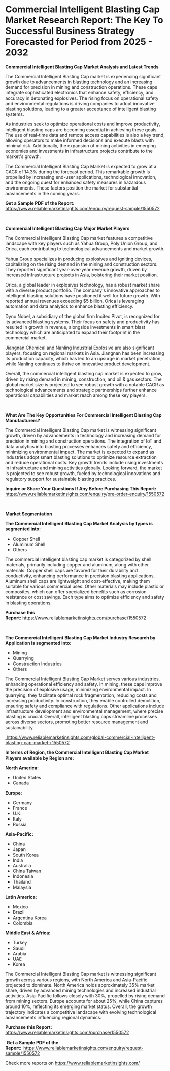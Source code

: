 <p><h1>Commercial Intelligent Blasting Cap Market Research Report: The Key To Successful Business Strategy Forecasted for Period from 2025 - 2032</h1></p><p><strong>Commercial Intelligent Blasting Cap Market Analysis and Latest Trends</strong></p>
<p><p>The Commercial Intelligent Blasting Cap market is experiencing significant growth due to advancements in blasting technology and an increasing demand for precision in mining and construction operations. These caps integrate sophisticated electronics that enhance safety, efficiency, and accuracy in detonating explosives. The rising focus on operational safety and environmental regulations is driving companies to adopt innovative blasting solutions, leading to a greater acceptance of intelligent blasting systems.</p><p>As industries seek to optimize operational costs and improve productivity, intelligent blasting caps are becoming essential in achieving these goals. The use of real-time data and remote access capabilities is also a key trend, allowing operators to make informed decisions and execute blasts with minimal risk. Additionally, the expansion of mining activities in emerging economies and investments in infrastructure projects contribute to the market's growth.</p><p>The Commercial Intelligent Blasting Cap Market is expected to grow at a CAGR of 14.3% during the forecast period. This remarkable growth is propelled by increasing end-user applications, technological innovation, and the ongoing quest for enhanced safety measures in hazardous environments. These factors position the market for substantial advancements in the coming years.</p></p>
<p><strong>Get a Sample PDF of the Report:&nbsp;</strong> <a href="https://www.reliablemarketinsights.com/enquiry/request-sample/1550572?utm_campaign=2810&utm_medium=2&utm_source=Github&utm_content=ia&utm_term=27022025&utm_id=commercial-intelligent-blasting-cap">https://www.reliablemarketinsights.com/enquiry/request-sample/1550572</a></p>
<p>&nbsp;</p>
<p><strong>Commercial Intelligent Blasting Cap Major Market Players</strong></p>
<p><p>The Commercial Intelligent Blasting Cap market features a competitive landscape with key players such as Yahua Group, Poly Union Group, and Orica, each contributing to technological advancements and market growth. </p><p>Yahua Group specializes in producing explosives and igniting devices, capitalizing on the rising demand in the mining and construction sectors. They reported significant year-over-year revenue growth, driven by increased infrastructure projects in Asia, bolstering their market position.</p><p>Orica, a global leader in explosives technology, has a robust market share with a diverse product portfolio. The company's innovative approaches to intelligent blasting solutions have positioned it well for future growth. With reported annual revenues exceeding $5 billion, Orica is leveraging automation and data analytics to enhance blasting efficiency.</p><p>Dyno Nobel, a subsidiary of the global firm Incitec Pivot, is recognized for its advanced blasting systems. Their focus on safety and productivity has resulted in growth in revenue, alongside investments in smart blast technology which are anticipated to expand their footprint in the commercial market.</p><p>Jiangnan Chemical and Nanling Industrial Explosive are also significant players, focusing on regional markets in Asia. Jiangnan has been increasing its production capacity, which has led to an upsurge in market penetration, while Nanling continues to thrive on innovative product development. </p><p>Overall, the commercial intelligent blasting cap market is expected to grow, driven by rising demand in mining, construction, and oil & gas sectors. The global market size is projected to see robust growth with a notable CAGR as technological advancements and strategic partnerships further enhance operational capabilities and market reach among these key players.</p></p>
<p>&nbsp;</p>
<p><strong>What Are The Key Opportunities For Commercial Intelligent Blasting Cap Manufacturers?</strong></p>
<p><p>The Commercial Intelligent Blasting Cap market is witnessing significant growth, driven by advancements in technology and increasing demand for precision in mining and construction operations. The integration of IoT and data analytics into blasting processes enhances safety and efficiency, minimizing environmental impact. The market is expected to expand as industries adopt smart blasting solutions to optimize resource extraction and reduce operational costs. Key growth trends include rising investments in infrastructure and mining activities globally. Looking forward, the market is projected to see robust growth, fueled by technological innovations and regulatory support for sustainable blasting practices.</p></p>
<p><strong>Inquire or Share Your Questions If Any Before Purchasing This Report:</strong> <a href="https://www.reliablemarketinsights.com/enquiry/pre-order-enquiry/1550572?utm_campaign=2810&utm_medium=2&utm_source=Github&utm_content=ia&utm_term=27022025&utm_id=commercial-intelligent-blasting-cap">https://www.reliablemarketinsights.com/enquiry/pre-order-enquiry/1550572</a></p>
<p>&nbsp;</p>
<p><strong>Market Segmentation</strong></p>
<p><strong>The Commercial Intelligent Blasting Cap Market Analysis by types is segmented into:</strong></p>
<p><ul><li>Copper Shell</li><li>Aluminum Shell</li><li>Others</li></ul></p>
<p><p>The commercial intelligent blasting cap market is categorized by shell materials, primarily including copper and aluminum, along with other materials. Copper shell caps are favored for their durability and conductivity, enhancing performance in precision blasting applications. Aluminum shell caps are lightweight and cost-effective, making them suitable for various commercial uses. Other materials may include plastic or composites, which can offer specialized benefits such as corrosion resistance or cost savings. Each type aims to optimize efficiency and safety in blasting operations.</p></p>
<p><strong>Purchase this Report:&nbsp;</strong><a href="https://www.reliablemarketinsights.com/purchase/1550572?utm_campaign=2810&utm_medium=2&utm_source=Github&utm_content=ia&utm_term=27022025&utm_id=commercial-intelligent-blasting-cap">https://www.reliablemarketinsights.com/purchase/1550572</a></p>
<p>&nbsp;</p>
<p><strong>The Commercial Intelligent Blasting Cap Market Industry Research by Application is segmented into:</strong></p>
<p><ul><li>Mining</li><li>Quarrying</li><li>Construction Industries</li><li>Others</li></ul></p>
<p><p>The Commercial Intelligent Blasting Cap Market serves various industries, enhancing operational efficiency and safety. In mining, these caps improve the precision of explosive usage, minimizing environmental impact. In quarrying, they facilitate optimal rock fragmentation, reducing costs and increasing productivity. In construction, they enable controlled demolition, ensuring safety and compliance with regulations. Other applications include infrastructure development and environmental management, where precise blasting is crucial. Overall, intelligent blasting caps streamline processes across diverse sectors, promoting better resource management and sustainability.</p></p>
<p><a href="https://www.reliablemarketinsights.com/global-commercial-intelligent-blasting-cap-market-r1550572?utm_campaign=2810&utm_medium=2&utm_source=Github&utm_content=ia&utm_term=27022025&utm_id=commercial-intelligent-blasting-cap">&nbsp;https://www.reliablemarketinsights.com/global-commercial-intelligent-blasting-cap-market-r1550572</a></p>
<p><strong>In terms of Region, the Commercial Intelligent Blasting Cap Market Players available by Region are:</strong></p>
<p>
    <p> <strong> North America: </strong>
        <ul>
            <li>United States</li>
            <li>Canada</li>
        </ul>
        </p> 
    <p> <strong> Europe: </strong>
        <ul>
            <li>Germany</li>
            <li>France</li>
            <li>U.K.</li>
            <li>Italy</li>
            <li>Russia</li>
        </ul>
        </p> 
    <p> <strong> Asia-Pacific: </strong>
        <ul>
            <li>China</li>
            <li>Japan</li>
            <li>South Korea</li>
            <li>India</li>
            <li>Australia</li>
            <li>China Taiwan</li>
            <li>Indonesia</li>
            <li>Thailand</li>
            <li>Malaysia</li>
        </ul>
        </p> 
    <p> <strong> Latin America: </strong>
        <ul>
            <li>Mexico</li>
            <li>Brazil</li>
            <li>Argentina Korea</li>
            <li>Colombia</li>
        </ul>
        </p> 
    <p> <strong> Middle East & Africa: </strong>
        <ul>
            <li>Turkey</li>
            <li>Saudi</li>
            <li>Arabia</li>
            <li>UAE</li>
            <li>Korea</li>
        </ul>
    </p>
    </p>
<p><p>The Commercial Intelligent Blasting Cap market is witnessing significant growth across various regions, with North America and Asia-Pacific projected to dominate. North America holds approximately 35% market share, driven by advanced mining technologies and increased industrial activities. Asia-Pacific follows closely with 30%, propelled by rising demand from mining sectors. Europe accounts for about 25%, while China captures around 10%, reflecting its emerging market status. Overall, the growth trajectory indicates a competitive landscape with evolving technological advancements influencing regional dynamics.</p></p>
<p><strong>Purchase this Report: </strong><a href="https://www.reliablemarketinsights.com/purchase/1550572?utm_campaign=2810&utm_medium=2&utm_source=Github&utm_content=ia&utm_term=27022025&utm_id=commercial-intelligent-blasting-cap">https://www.reliablemarketinsights.com/purchase/1550572</a></p>
<p>&nbsp;<strong>Get a Sample PDF of the Report:&nbsp;&nbsp;</strong><a href="https://www.reliablemarketinsights.com/enquiry/request-sample/1550572?utm_campaign=2810&utm_medium=2&utm_source=Github&utm_content=ia&utm_term=27022025&utm_id=commercial-intelligent-blasting-cap">https://www.reliablemarketinsights.com/enquiry/request-sample/1550572</a></p>
<p><strong></strong></p>
<p>Check more reports on <a href="https://www.reliablemarketinsights.com/?utm_campaign=2810&utm_medium=2&utm_source=Github&utm_content=ia&utm_term=27022025&utm_id=commercial-intelligent-blasting-cap">https://www.reliablemarketinsights.com/</a></p>